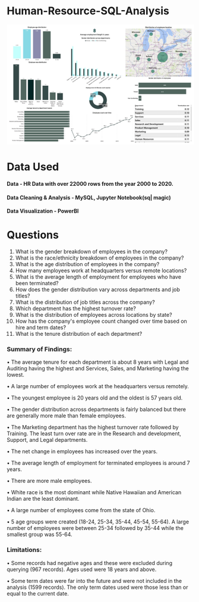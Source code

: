 # Human-Resource-SQL-Analysis


![](HR_powerBI_Dashboard.jpeg)

# Data Used

#### Data - HR Data with over 22000 rows from the year 2000 to 2020.

#### Data Cleaning & Analysis - MySQL, Jupyter Notebook(sq| magic)
#### Data Visualization - PowerBI

# Questions
1. ﻿﻿﻿What is the gender breakdown of employees in the company?
2. ﻿﻿﻿What is the race/ethnicity breakdown of employees in the company?
3. ﻿﻿﻿What is the age distribution of employees in the company?
4. ﻿﻿﻿How many employees work at headquarters versus remote locations?
5. ﻿﻿﻿What is the average length of employment for employees who have been terminated?
6. ﻿﻿﻿How does the gender distribution vary across departments and job titles?
7. ﻿﻿﻿What is the distribution of job titles across the company?
8. ﻿﻿﻿Which department has the highest turnover rate?
9. ﻿﻿﻿What is the distribution of employees across locations by state?
10. ﻿﻿﻿﻿How has the company's employee count changed over time based on hire and term dates?
11. What is the tenure distribution of each department?

### Summary of Findings:

•	The average tenure for each department is about 8 years with Legal and Auditing having the highest and Services, Sales, and Marketing having the lowest.

•	A large number of employees work at the headquarters versus remotely.

•	The youngest employee is 20 years old and the oldest is 57 years old.

•	The gender distribution across departments is fairly balanced but there are generally more male than female employees.

•	The Marketing department has the highest turnover rate followed by Training. The least turn over rate are in the Research and development, Support, and Legal departments.

•	The net change in employees has increased over the years.

•	The average length of employment for terminated employees is around 7 years.

•	There are more male employees.

•	White race is the most dominant while Native Hawaiian and American Indian are the least dominant.

•	A large number of employees come from the state of Ohio.

•	5 age groups were created (18-24, 25-34, 35-44, 45-54, 55-64). A large number of employees were between 25-34 followed by 35-44 while the smallest group was 55-64.

### Limitations:
•	Some records had negative ages and these were excluded during querying (967 records). Ages used were 18 years and above.

•	Some term dates were far into the future and were not included in the analysis (1599 records). The only term dates used were those less than or equal to the current date.
